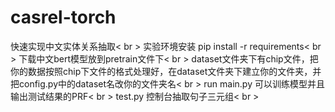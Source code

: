 # casrel-torch
快速实现中文实体关系抽取< br >
实验环境安装 pip install -r requirements< br >
下载中文bert模型放到pretrain文件下< br >
dataset文件夹下有chip文件，把你的数据按照chip下文件的格式处理好，在dataset文件夹下建立你的文件夹，并把config.py中的dataset名改你的文件夹名< br >
run main.py 可以训练模型并且输出测试结果的PRF< br >
test.py 控制台抽取句子三元组< br >
